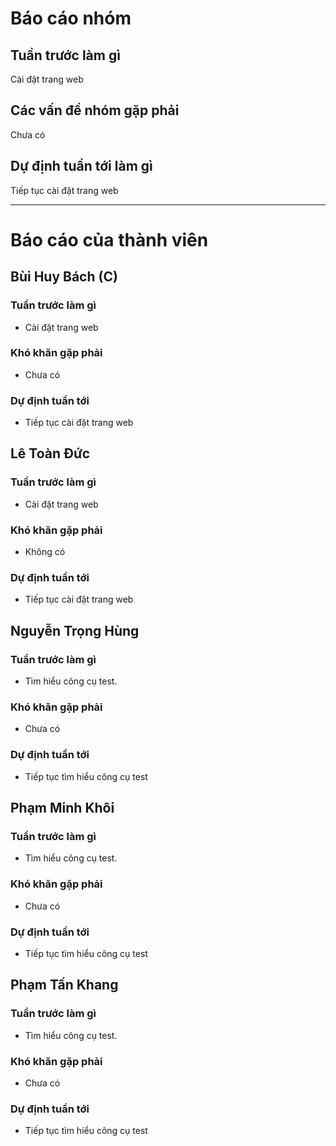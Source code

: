 # Báo cáo nhóm

## Tuần trước làm gì
Cài đặt trang web

## Các vấn đề nhóm gặp phải
Chưa có

## Dự định tuần tới làm gì
Tiếp tục cài đặt trang web

---

# Báo cáo của thành viên

## Bùi Huy Bách (C)

### Tuần trước làm gì
  - Cài đặt trang web

### Khó khăn gặp phải
  - Chưa có

### Dự định tuần tới
  - Tiếp tục cài đặt trang web

## Lê Toàn Đức

### Tuần trước làm gì
  - Cài đặt trang web

### Khó khăn gặp phải
  - Không có

### Dự định tuần tới
  - Tiếp tục cài đặt trang web

## Nguyễn Trọng Hùng

### Tuần trước làm gì
  - Tìm hiểu công cụ test.

### Khó khăn gặp phải
  - Chưa có

### Dự định tuần tới
  - Tiếp tục tìm hiểu công cụ test

## Phạm Minh Khôi

### Tuần trước làm gì
  - Tìm hiểu công cụ test.

### Khó khăn gặp phải
  - Chưa có

### Dự định tuần tới
  - Tiếp tục tìm hiểu công cụ test

## Phạm Tấn Khang

### Tuần trước làm gì
  - Tìm hiểu công cụ test.

### Khó khăn gặp phải
  - Chưa có

### Dự định tuần tới
  - Tiếp tục tìm hiểu công cụ test